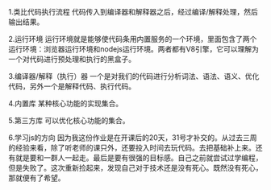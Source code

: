 
1.类比代码执行流程
  代码传入到编译器和解释器之后，经过编译/解释处理，然后输出结果。

2.运行环境
运行环境就是能够使代码条用内置服务的一个环境，里面包含了两个运行环境：浏览器运行环境和nodejs运行环境。两者都有V8引擎，它可以理解为一个对代码进行预处理和执行的黑盒子。

3.编译器/解释（执行）器
一个是对我们的代码进行分析词法、语法、语义、优化代码，另外一个是解释代码、执行代码。

4.内置库
某种核心功能的实现集合。

5.第三方库
可以优化核心功能的集合。

6.学习js的方向
因为我这份作业是在开课后的20天，31号才补交的。从过去三周的经验来看，除了听老师的课只外，还要投入时间去玩代码。去把基础补上来。还有就是要和一群人一起走。最后是要有很强的目标感。自己之前就尝试过学编程，但是失败了。这次重新捡起来，发现自己对于技术还是没有死心。既然没有死心，那就便有了希望。
